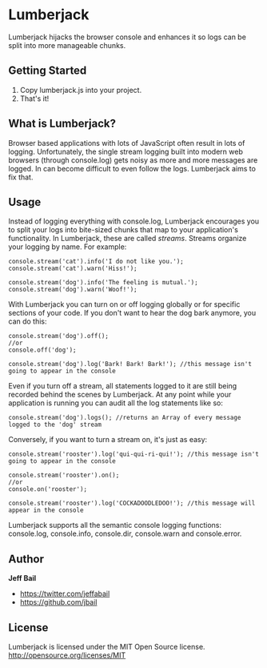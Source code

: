 # Lumberjack

Lumberjack hijacks the browser console and enhances it so logs can be split into more manageable chunks.

## Getting Started

1. Copy lumberjack.js into your project.
2. That's it!

## What is Lumberjack?

Browser based applications with lots of JavaScript often result in lots of logging. Unfortunately, the single stream logging built into modern web browsers (through console.log) gets noisy as more and more messages are logged. In can become difficult to even follow the logs. Lumberjack aims to fix that.

## Usage

Instead of logging everything with console.log, Lumberjack encourages you to split your logs into bite-sized chunks that map to your application's functionality. In Lumberjack, these are called *streams*. Streams organize your logging by name. For example:

```
console.stream('cat').info('I do not like you.');
console.stream('cat').warn('Hiss!');

console.stream('dog').info('The feeling is mutual.');
console.stream('dog').warn('Woof!');
```

With Lumberjack you can turn on or off logging globally or for specific sections of your code. If you don't want to hear the dog bark anymore, you can do this:

```
console.stream('dog').off();
//or
console.off('dog');

console.stream('dog').log('Bark! Bark! Bark!'); //this message isn't going to appear in the console
```

Even if you turn off a stream, all statements logged to it are still being recorded behind the scenes by Lumberjack. At any point while your application is running you can audit all the log statements like so:

```
console.stream('dog').logs(); //returns an Array of every message logged to the 'dog' stream
```

Conversely, if you want to turn a stream on, it's just as easy:

```
console.stream('rooster').log('qui-qui-ri-qui!'); //this message isn't going to appear in the console

console.stream('rooster').on();
//or
console.on('rooster');

console.stream('rooster').log('COCKADOODLEDOO!'); //this message will appear in the console
```

Lumberjack supports all the semantic console logging functions: console.log, console.info, console.dir, console.warn and console.error. 

## Author

**Jeff Bail**

+ <https://twitter.com/jeffabail>
+ <https://github.com/jbail>

## License

Lumberjack is licensed under the MIT Open Source license. <http://opensource.org/licenses/MIT>